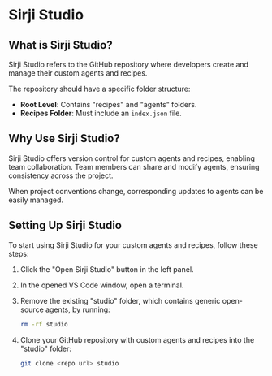 # Sirji Studio

## What is Sirji Studio?

Sirji Studio refers to the GitHub repository where developers create and manage their custom agents and recipes.

The repository should have a specific folder structure:
- **Root Level**: Contains "recipes" and "agents" folders.
- **Recipes Folder**: Must include an `index.json` file.

## Why Use Sirji Studio?

Sirji Studio offers version control for custom agents and recipes, enabling team collaboration. Team members can share and modify agents, ensuring consistency across the project.

When project conventions change, corresponding updates to agents can be easily managed.

## Setting Up Sirji Studio

To start using Sirji Studio for your custom agents and recipes, follow these steps:

1. Click the "Open Sirji Studio" button in the left panel.
   
2. In the opened VS Code window, open a terminal.

3. Remove the existing "studio" folder, which contains generic open-source agents, by running:
   ```zsh
   rm -rf studio
   ```
4. Clone your GitHub repository with custom agents and recipes into the "studio" folder:
   ```zsh
   git clone <repo url> studio
   ```
